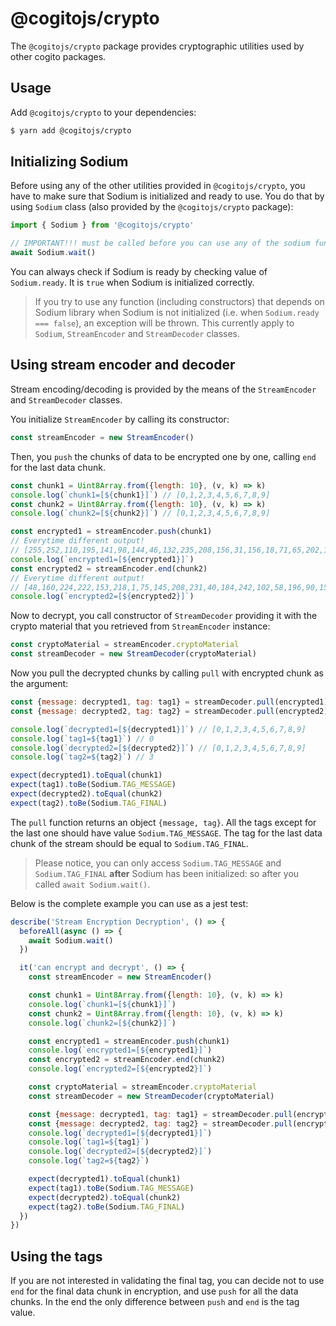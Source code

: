 # @cogitojs/crypto

The `@cogitojs/crypto` package provides cryptographic utilities used by other cogito packages.

## Usage

Add `@cogitojs/crypto` to your dependencies:

```bash
$ yarn add @cogitojs/crypto
```

## Initializing Sodium

Before using any of the other utilities provided in `@cogitojs/crypto`, you have to make sure that Sodium is initialized and ready to use. You do that by using `Sodium` class (also provided by the `@cogitojs/crypto` package):

```javascript
import { Sodium } from '@cogitojs/crypto'

// IMPORTANT!!! must be called before you can use any of the sodium functions
await Sodium.wait()
```

You can always check if Sodium is ready by checking value of `Sodium.ready`. It is `true` when Sodium is initialized correctly.

> If you try to use any function (including constructors) that depends on Sodium library when Sodium is not initialized (i.e. when `Sodium.ready === false`), an exception will be thrown. This currently apply to `Sodium`, `StreamEncoder` and `StreamDecoder` classes.

## Using stream encoder and decoder

Stream encoding/decoding is provided by the means of the `StreamEncoder` and `StreamDecoder` classes.

You initialize `StreamEncoder` by calling its constructor:

```javascript
const streamEncoder = new StreamEncoder()
```

Then, you `push` the chunks of data to be encrypted one by one, calling `end` for the last data chunk.

```javascript
const chunk1 = Uint8Array.from({length: 10}, (v, k) => k)
console.log(`chunk1=[${chunk1}]`) // [0,1,2,3,4,5,6,7,8,9]
const chunk2 = Uint8Array.from({length: 10}, (v, k) => k)
console.log(`chunk2=[${chunk2}]`) // [0,1,2,3,4,5,6,7,8,9]

const encrypted1 = streamEncoder.push(chunk1)
// Everytime different output!
// [255,252,110,195,141,98,144,46,132,235,208,156,31,156,18,71,65,202,166,234,145,0,91,170,206,200,41]
console.log(`encrypted1=[${encrypted1}]`)
const encrypted2 = streamEncoder.end(chunk2)
// Everytime different output!
// [48,160,224,222,153,218,1,75,145,208,231,40,184,242,102,58,196,90,154,238,46,53,218,76,163,149,222]
console.log(`encrypted2=[${encrypted2}]`)
```

Now to decrypt, you call constructor of `StreamDecoder` providing it with the crypto material that you retrieved from `StreamEncoder` instance:

```javascript
const cryptoMaterial = streamEncoder.cryptoMaterial
const streamDecoder = new StreamDecoder(cryptoMaterial)
```

Now you pull the decrypted chunks by calling `pull` with encrypted chunk as the argument:

```javascript
const {message: decrypted1, tag: tag1} = streamDecoder.pull(encrypted1)
const {message: decrypted2, tag: tag2} = streamDecoder.pull(encrypted2)

console.log(`decrypted1=[${decrypted1}]`) // [0,1,2,3,4,5,6,7,8,9]
console.log(`tag1=${tag1}`) // 0
console.log(`decrypted2=[${decrypted2}]`) // [0,1,2,3,4,5,6,7,8,9]
console.log(`tag2=${tag2}`) // 3

expect(decrypted1).toEqual(chunk1)
expect(tag1).toBe(Sodium.TAG_MESSAGE)
expect(decrypted2).toEqual(chunk2)
expect(tag2).toBe(Sodium.TAG_FINAL)
```

The `pull` function returns an object `{message, tag}`. All the tags except for the last one should have value `Sodium.TAG_MESSAGE`. The tag for the last data chunk of the stream should be equal to `Sodium.TAG_FINAL`.

> Please notice, you can only access `Sodium.TAG_MESSAGE` and `Sodium.TAG_FINAL` **after** Sodium has been initialized: so after you called `await Sodium.wait()`.

Below is the complete example you can use as a jest test:

```javascript
describe('Stream Encryption Decryption', () => {
  beforeAll(async () => {
    await Sodium.wait()
  })

  it('can encrypt and decrypt', () => {
    const streamEncoder = new StreamEncoder()

    const chunk1 = Uint8Array.from({length: 10}, (v, k) => k)
    console.log(`chunk1=[${chunk1}]`)
    const chunk2 = Uint8Array.from({length: 10}, (v, k) => k)
    console.log(`chunk2=[${chunk2}]`)

    const encrypted1 = streamEncoder.push(chunk1)
    console.log(`encrypted1=[${encrypted1}]`)
    const encrypted2 = streamEncoder.end(chunk2)
    console.log(`encrypted2=[${encrypted2}]`)

    const cryptoMaterial = streamEncoder.cryptoMaterial
    const streamDecoder = new StreamDecoder(cryptoMaterial)

    const {message: decrypted1, tag: tag1} = streamDecoder.pull(encrypted1)
    const {message: decrypted2, tag: tag2} = streamDecoder.pull(encrypted2)
    console.log(`decrypted1=[${decrypted1}]`)
    console.log(`tag1=${tag1}`)
    console.log(`decrypted2=[${decrypted2}]`)
    console.log(`tag2=${tag2}`)

    expect(decrypted1).toEqual(chunk1)
    expect(tag1).toBe(Sodium.TAG_MESSAGE)
    expect(decrypted2).toEqual(chunk2)
    expect(tag2).toBe(Sodium.TAG_FINAL)
  })
})
```

## Using the tags

If you are not interested in validating the final tag, you can decide not to use `end` for the final data chunk in encryption, and use `push` for all the data chunks. In the end the only difference between `push` and `end` is the tag value.
